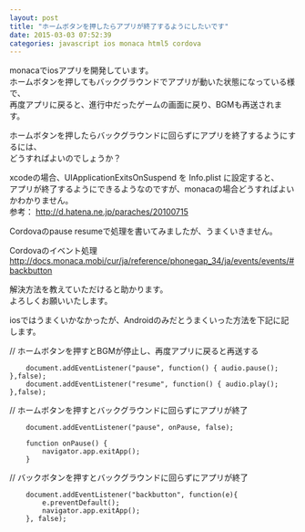 ```yaml
---
layout: post
title: "ホームボタンを押したらアプリが終了するようにしたいです"
date: 2015-03-03 07:52:39
categories: javascript ios monaca html5 cordova
---
```

<p>monacaでiosアプリを開発しています。<br>
ホームボタンを押してもバックグラウンドでアプリが動いた状態になっている様で、<br>
再度アプリに戻ると、進行中だったゲームの画面に戻り、BGMも再送されます。</p>

<p>ホームボタンを押したらバックグラウンドに回らずにアプリを終了するようにするには、<br>
どうすればよいのでしょうか？</p>

<p>xcodeの場合、UIApplicationExitsOnSuspend を Info.plist に設定すると、<br>
アプリが終了するようにできるようなのですが、monacaの場合どうすればよいかわかりません。<br>
参考： <a href="http://d.hatena.ne.jp/paraches/20100715" rel="nofollow">http://d.hatena.ne.jp/paraches/20100715</a></p>

<p>Cordovaのpause resumeで処理を書いてみましたが、うまくいきません。</p>

<p>Cordovaのイベント処理<br>
<a href="http://docs.monaca.mobi/cur/ja/reference/phonegap_34/ja/events/events/#backbutton" rel="nofollow">http://docs.monaca.mobi/cur/ja/reference/phonegap_34/ja/events/events/#backbutton</a></p>

<p>解決方法を教えていただけると助かります。<br>
よろしくお願いいたします。</p>

<p>iosではうまくいかなかったが、Androidのみだとうまくいった方法を下記に記します。</p>

<p>// ホームボタンを押すとBGMが停止し、再度アプリに戻ると再送する</p>

<pre><code>    document.addEventListener("pause", function() { audio.pause(); },false);
    document.addEventListener("resume", function() { audio.play(); },false);
</code></pre>

<p>// ホームボタンを押すとバックグラウンドに回らずにアプリが終了</p>

<pre><code>    document.addEventListener("pause", onPause, false);

    function onPause() {
        navigator.app.exitApp();
    }
</code></pre>

<p>// バックボタンを押すとバックグラウンドに回らずにアプリが終了</p>

<pre><code>    document.addEventListener("backbutton", function(e){
        e.preventDefault();
        navigator.app.exitApp();
    }, false);
</code></pre>
